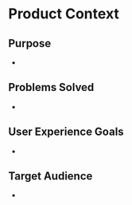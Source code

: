 # Product Context

## Purpose
- 

## Problems Solved
- 

## User Experience Goals
- 

## Target Audience
-
